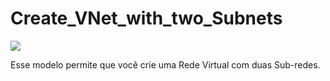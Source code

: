 # Create_VNet_with_two_Subnets

<a href="https://portal.azure.com/#create/Microsoft.Template/uri/https%3A%2F%2Fraw.githubusercontent.com%2GitHubMarcelo%2Azure-RM-Resource-Templates%2master%2Create_VNet_with_two_Subnets%2Create_VNet_with_two_Subnets.json" target="_blank">
    <img src="http://azuredeploy.net/deploybutton.png"/>
</a>

Esse modelo permite que você crie uma Rede Virtual com duas Sub-redes.
